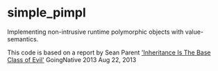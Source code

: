 # simple_pimpl
Implementing non-intrusive runtime polymorphic objects with value-semantics.

This code is based on a report by Sean Parent ['Inheritance Is The Base Class of Evil'](https://learn.microsoft.com/en-us/shows/goingnative-2013/inheritance-base-class-of-evil)
GoingNative 2013
Aug 22, 2013
